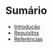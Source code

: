 # Sumário

* [Introdução](readme.md "Introdução")
* [Requisitos](requirements.md "Requisitos")
* [Referências](references.md "Referências")
